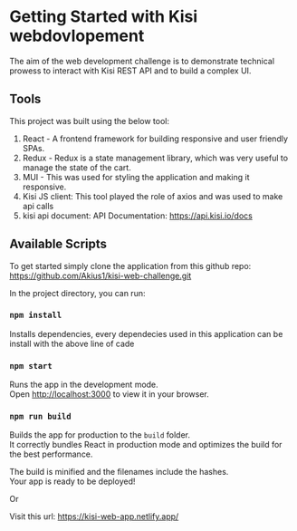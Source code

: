 # Getting Started with Kisi webdovlopement

The aim of the web development challenge is to demonstrate technical prowess to interact with Kisi
REST API and to build a complex UI.

## Tools
This project was built using the below tool:
1. React - A frontend framework for building responsive and user friendly SPAs.
2. Redux -  Redux is a state management library, which was very useful to manage the state of the cart.
3. MUI -  This was used for styling the application and making it responsive.
4. Kisi JS client: This tool played the role of axios and was used to make api calls
4. kisi api document: API Documentation: https://api.kisi.io/docs

## Available Scripts
To get started simply clone the application from this github repo: https://github.com/Akius1/kisi-web-challenge.git

In the project directory, you can run:

### `npm install`

Installs dependencies, every dependecies used in this application can be install with the above line of cade

### `npm start`

Runs the app in the development mode.\
Open [http://localhost:3000](http://localhost:3000) to view it in your browser.

### `npm run build`

Builds the app for production to the `build` folder.\
It correctly bundles React in production mode and optimizes the build for the best performance.

The build is minified and the filenames include the hashes.\
Your app is ready to be deployed!


Or 

Visit this url: https://kisi-web-app.netlify.app/


